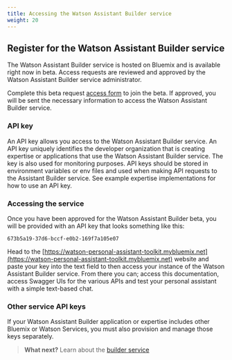 ```yaml
---
title: Accessing the Watson Assistant Builder service
weight: 20
---
```

## Register for the Watson Assistant Builder service
The Watson Assistant Builder service is hosted on Bluemix and is available right now in beta.  Access requests are reviewed and approved by the Watson Assistant Builder service administrator.   

Complete this beta request [access form]({{site.baseurl}}/broken_link) to join the beta.  If approved, you will be sent the necessary information to access the Watson Assistant Builder service. 

### API key
An API key allows you access to the Watson Assistant Builder service.  An API key uniquely identifies the developer organization that is creating expertise or applications that use the Watson Assistant Builder service.  The key is also used for monitoring purposes. API keys should be stored in environment variables or env files and used when making API requests to the Assistant Builder service.  See example expertise implementations for how to use an API key.

### Accessing the service
Once you have been approved for the Watson Assistant Builder beta, you will be provided with an API key that looks something like this:

`673b5a19-37d6-bccf-e0b2-169f7a105e07`

Head to the [https://watson-personal-assistant-toolkit.mybluemix.net](https://watson-personal-assistant-toolkit.mybluemix.net) website and paste your key into the text field to then access your instance of the Watson Assistant Builder service. From there you can; access this documentation, access Swagger UIs for the various APIs and test your personal assistant with a simple text-based chat.

### Other service API keys
If your Watson Assistant Builder application or expertise includes other Bluemix or Watson Services, you must also provision and manage those keys separately.   

>**What next?**  Learn about the [builder service]({{site.baseurl}}/understand-service/overview)
